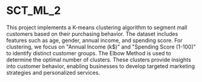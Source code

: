 # SCT_ML_2
This project implements a K-means clustering algorithm to segment mall customers based on their purchasing behavior. The dataset includes features such as age, gender, annual income, and spending score. For clustering, we focus on "Annual Income (k$)" and "Spending Score (1-100)" to identify distinct customer groups. The Elbow Method is used to determine the optimal number of clusters. These clusters provide insights into customer behavior, enabling businesses to develop targeted marketing strategies and personalized services.
